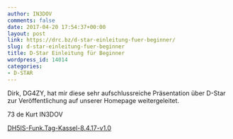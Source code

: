 ```yaml
---
author: IN3DOV
comments: false
date: 2017-04-20 17:54:37+00:00
layout: post
link: https://drc.bz/d-star-einleitung-fuer-beginner/
slug: d-star-einleitung-fuer-beginner
title: D-Star Einleitung für Beginner
wordpress_id: 14014
categories:
- D-STAR
---
```


Dirk, DG4ZY, hat mir diese sehr aufschlussreiche Präsentation über D-Star zur Veröffentlichung auf unserer Homepage weitergeleitet.

73 de Kurt IN3DOV

[DH5IS-Funk.Tag-Kassel-8.4.17-v1.0](https://drc.bz/wp-content/uploads/2017/04/DH5IS-Funk.Tag-Kassel-8.4.17-v1.0.pdf)
